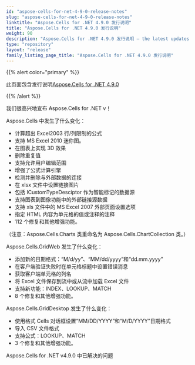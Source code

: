 ```yaml
---
id: "aspose-cells-for-net-4-9-0-release-notes"
slug: "aspose-cells-for-net-4-9-0-release-notes"
linktitle: "Aspose.Cells for .NET 4.9.0 发行说明"
title: "Aspose.Cells for .NET 4.9.0 发行说明"
weight: 90
description: "Aspose.Cells for .NET 4.9.0 发行说明 – the latest updates and fixes."
type: "repository"
layout: "release"
family_listing_page_title: "Aspose.Cells for .NET 4.9.0 发行说明"
---
```

{{% alert color="primary" %}} 

此页面包含发行说明[Aspose.Cells for .NET 4.9.0](https://releases.aspose.com/cells/net/new-releases/aspose.cells-for-.net-4.9.0/)

{{% /alert %}} 

我们很高兴地宣布 Aspose.Cells for .NET v！

 Aspose.Cells 中发生了什么变化：

- 计算超出 Excel2003 行/列限制的公式
- 支持 MS Excel 2010 迷你图。
- 在图表上实现 3D 效果
- 删除重复值
- 支持允许用户编辑范围
- 增强了公式计算引擎
- 检测并删除与外部数据的连接
- 在 xlsx 文件中设置链接图片
- 包括 ICustomTypeDesciptor 作为智能标记的数据源
- 支持图表到图像功能中的外部链接源数据
- 支持 xls 文件中的 MS Excel 2007 外部页面设置选项
- 指定 HTML 内容为单元格的值或注释的注释
- 112 个修复和其他增强功能。

 （注意：Aspose.Cells.Charts 类重命名为 Aspose.Cells.ChartCollection 类。）

 Aspose.Cells.GridWeb 发生了什么变化：

- 添加新的日期格式：“M/d/yy”、“MM/dd/yyyy”和“dd.mm.yyyy”
- 在客户端验证失败时在单元格标题中设置错误消息
- 获取客户端单元格的列名
- 将 Excel 文件保存到流中或从流中加载 Excel 文件
- 支持新功能：INDEX、LOOKUP、MATCH
- 8 个修复和其他增强功能。

 Aspose.Cells.GridDesktop 发生了什么变化：

- 使用格式 Cells 对话框设置“MM/DD/YYYY”和“M/D/YYYY”日期格式
- 导入 CSV 文件格式
- 支持公式：LOOKUP、MATCH
- 3 个修复和其他增强功能。

Aspose.Cells for .NET v4.9.0 中已解决的问题
